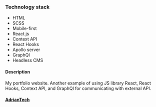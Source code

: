 ### Technology stack

- HTML
- SCSS
- Mobile-first
- React.js
- Context API
- React Hooks
- Apollo server
- GraphQl
- Headless CMS

#### Description

My portfolio website. Another example of using JS library React, React Hooks, Context API, and GraphQl for communicating with external API.

#### [AdrianTech](https://adrian-tech.netlify.app)
